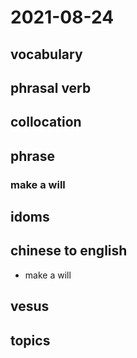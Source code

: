 # 2021-08-24
## vocabulary

## phrasal verb

## collocation

## phrase
### make a will

## idoms

## chinese to english
- make a will

## vesus

## topics
